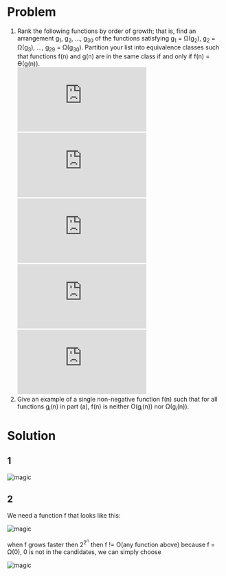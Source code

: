 # Problem

1. Rank the following functions by order of growth; that is, find an arrangement g<sub>1</sub>, g<sub>2</sub>, …, g<sub>30</sub> of the functions satisfying g<sub>1</sub> = Ω(g<sub>2</sub>), g<sub>2</sub> = Ω(g<sub>3</sub>), …, g<sub>29</sub> = Ω(g<sub>30</sub>). Partition your list into equivalence classes such that functions f(n) and g(n) are in the same class if and only if f(n) = Ѳ(g(n)).<br>
![log(log^\*(n)), 2^(log^\*(n)), (sqrt(2))^logn, n^2, n!, (logn)!,](http://latex.codecogs.com/gif.latex?log%28log%5E%2An%29%2C%202%5E%7Blog%5E%2An%7D%2C%20%28%5Csqrt%7B2%7D%29%5E%7Blogn%7D%2C%20n%5E2%2C%20n%21%2C%20%28logn%29%21%2C)<br>
![(3/2)^n, n^3, log^2(n), log(n!), 2^2^n, n^(1/logn),](http://latex.codecogs.com/gif.latex?%28%5Cfrac%7B3%7D%7B2%7D%29%5En%2C%20n%5E3%2C%20log%5E2n%2C%20log%28n%21%29%2C%202%5E%7B2%5En%7D%2C%20n%5E%7B%5Cfrac%7B1%7D%7Blogn%7D%7D%2C)<br>
![ln(ln(n)), log^\*(n), n·2^n, n^loglogn, ln(n), 1](http://latex.codecogs.com/gif.latex?%5Cln%7B%5Cln%7Bn%7D%7D%2C%20log%5E%2An%2C%20n%5Ccdot2%5En%2C%20n%5E%7Bloglogn%7D%2C%20%5Cln%7Bn%7D%2C%201)<br>
![2^logn, (logn)^logn, e^n, 4^logn, (n+1)!, sqrt(logn),](http://latex.codecogs.com/gif.latex?2%5E%7Blogn%7D%2C%20%28logn%29%5E%7Blogn%7D%2C%20e%5En%2C%204%5E%7Blogn%7D%2C%20%28n%2B1%29%21%2C%20%5Csqrt%7Blogn%7D%2C)<br>
![log^\*logn, 2^sqrt(2logn), n, 2^n, nlogn, 2^2^(n+1)](http://latex.codecogs.com/gif.latex?log%5E%2A%28logn%29%2C%202%5E%7B%5Csqrt%7B2logn%7D%7D%2C%20n%2C%202%5En%2C%20nlogn%2C%202%5E%7B2%5E%7Bn%2B1%7D%7D)
2. Give an example of a single non-negative function f(n) such that for all functions g<sub>i</sub>(n) in part (a), f(n) is neither O(g<sub>i</sub>(n)) nor Ω(g<sub>i</sub>(n)).

# Solution

## 1

![magic](https://user-images.githubusercontent.com/17045050/31108296-0848cdb0-a7be-11e7-8415-db35d0a48acf.png)

## 2

We need a function f that looks like this:

![magic](https://user-images.githubusercontent.com/17045050/31088353-ed65f7e2-a7d2-11e7-81e0-f3983b7f91b5.png)

when f grows faster then 2<sup>2<sup>n</sup></sup> then f != O(any function above)
because f = Ω(0), 0 is not in the candidates, we can simply choose

![magic](https://user-images.githubusercontent.com/17045050/31088882-c53f99ba-a7d4-11e7-90dc-cad3a0901e7d.png)
